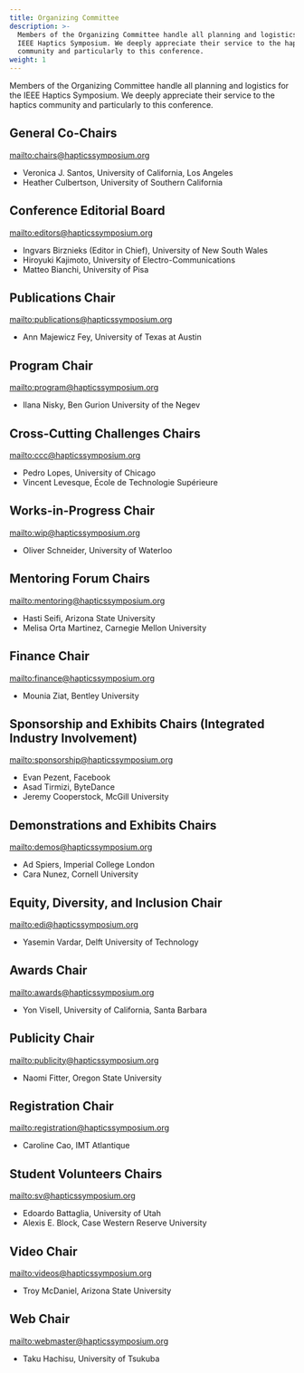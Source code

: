 ```yaml
---
title: Organizing Committee
description: >-
  Members of the Organizing Committee handle all planning and logistics for the
  IEEE Haptics Symposium. We deeply appreciate their service to the haptics
  community and particularly to this conference.
weight: 1
---
```

Members of the Organizing Committee handle all planning and logistics for the IEEE Haptics Symposium. We deeply appreciate their service to the haptics community and particularly to this conference.  

## General Co-Chairs

<mailto:chairs@hapticssymposium.org>

* Veronica J. Santos, University of California, Los Angeles
* Heather Culbertson, University of Southern California

## Conference Editorial Board

<mailto:editors@hapticssymposium.org>

* Ingvars Birznieks (Editor in Chief), University of New South Wales
* Hiroyuki Kajimoto, University of Electro-Communications
* Matteo Bianchi, University of Pisa

## Publications Chair

<mailto:publications@hapticssymposium.org>

* Ann Majewicz Fey, University of Texas at Austin

## Program Chair

<mailto:program@hapticssymposium.org>

* Ilana Nisky,	Ben Gurion University of the Negev

## Cross-Cutting Challenges Chairs

<mailto:ccc@hapticssymposium.org>

* Pedro Lopes, University of Chicago
* Vincent Levesque, École de Technologie Supérieure

## Works-in-Progress Chair

<mailto:wip@hapticssymposium.org>

* Oliver Schneider, University of Waterloo

## Mentoring Forum Chairs

<mailto:mentoring@hapticssymposium.org>

* Hasti Seifi, Arizona State University
* Melisa Orta Martinez, Carnegie Mellon University

## Finance Chair

<mailto:finance@hapticssymposium.org>

* Mounia Ziat, Bentley University

## Sponsorship and Exhibits Chairs (Integrated Industry Involvement)

<mailto:sponsorship@hapticssymposium.org>

* Evan Pezent, Facebook
* Asad Tirmizi, ByteDance
* Jeremy Cooperstock, McGill University

## Demonstrations and Exhibits Chairs

<mailto:demos@hapticssymposium.org>

* Ad Spiers, Imperial College London
* Cara Nunez, Cornell University

## Equity, Diversity, and Inclusion Chair

<mailto:edi@hapticssymposium.org>

* Yasemin Vardar, Delft University of Technology

## Awards Chair

<mailto:awards@hapticssymposium.org>

* Yon Visell, University of California, Santa Barbara

## Publicity Chair

<mailto:publicity@hapticssymposium.org>

* Naomi Fitter, Oregon State University


## Registration Chair

<mailto:registration@hapticssymposium.org>

* Caroline Cao, IMT Atlantique

## Student Volunteers Chairs

<mailto:sv@hapticssymposium.org>

* Edoardo Battaglia, University of Utah
* Alexis E. Block, Case Western Reserve University

## Video Chair

<mailto:videos@hapticssymposium.org>

* Troy McDaniel, Arizona State University

## Web Chair

<mailto:webmaster@hapticssymposium.org>

* Taku Hachisu, University of Tsukuba